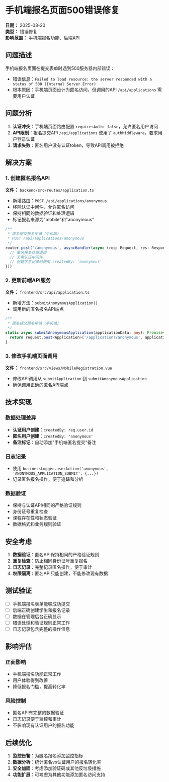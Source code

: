# 手机端报名页面500错误修复

**日期：** 2025-08-20  
**类型：** 错误修复  
**影响范围：** 手机端报名功能、后端API  

## 问题描述

手机端报名页面在提交表单时遇到500服务器内部错误：
- 错误信息：`Failed to load resource: the server responded with a status of 500 (Internal Server Error)`
- 根本原因：手机端页面设计为匿名访问，但调用的API `/api/applications` 需要用户认证

## 问题分析

1. **认证冲突**：手机端页面路由配置 `requiresAuth: false`，允许匿名用户访问
2. **API限制**：报名提交API `/api/applications` 使用了 `authMiddleware`，要求用户登录认证
3. **请求失败**：匿名用户没有认证token，导致API调用被拒绝

## 解决方案

### 1. 创建匿名报名API
**文件：** `backend/src/routes/application.ts`
- 新增路由：`POST /api/applications/anonymous`
- 移除认证中间件，允许匿名访问
- 保持相同的数据验证和处理逻辑
- 标记报名来源为"mobile"和"anonymous"

```typescript
/**
 * 匿名提交报名申请（手机端）
 * POST /api/applications/anonymous
 */
router.post('/anonymous', asyncHandler(async (req: Request, res: Response) => {
  // 匿名报名处理逻辑
  // 无需认证中间件
  // 创建学生记录时使用 createdBy: 'anonymous'
}))
```

### 2. 更新前端API服务
**文件：** `frontend/src/api/application.ts`
- 新增方法：`submitAnonymousApplication()`
- 调用新的匿名报名API端点

```typescript
/**
 * 匿名提交报名申请（手机端）
 */
static async submitAnonymousApplication(applicationData: any): Promise<ApiResponse<Application>> {
  return request.post<Application>('/applications/anonymous', applicationData)
}
```

### 3. 修改手机端页面调用
**文件：** `frontend/src/views/MobileRegistration.vue`
- 修改API调用从 `submitApplication` 到 `submitAnonymousApplication`
- 确保调用正确的匿名API端点

## 技术实现

### 数据处理差异
- **认证用户创建**：`createdBy: req.user.id`
- **匿名用户创建**：`createdBy: 'anonymous'`
- **备注标记**：自动添加"手机端匿名提交"备注

### 日志记录
- 使用 `businessLogger.userAction('anonymous', 'ANONYMOUS_APPLICATION_SUBMIT', {...})`
- 记录匿名报名操作，便于追踪和分析

### 数据验证
- 保持与认证API相同的严格验证规则
- 身份证号重复检查
- 课程存在性和状态验证
- 数据格式和业务规则验证

## 安全考虑

1. **数据验证**：匿名API保持相同的严格验证规则
2. **重复检查**：防止相同身份证号重复报名
3. **日志记录**：完整记录匿名操作，便于审计
4. **权限隔离**：匿名API只能创建，不能修改现有数据

## 测试验证

- [ ] 手机端报名表单能够成功提交
- [ ] 后端正确创建学生和报名记录
- [ ] 数据在管理后台正确显示
- [ ] 错误处理和验证规则正常工作
- [ ] 日志记录包含完整的操作信息

## 影响评估

### 正面影响
- 手机端报名功能正常工作
- 用户体验得到改善
- 降低报名门槛，提高转化率

### 风险控制
- 匿名API有完整的数据验证
- 日志记录便于监控和审计
- 不影响现有认证用户的报名功能

## 后续优化

1. **监控告警**：为匿名报名添加监控指标
2. **数据分析**：统计匿名vs认证用户的报名转化率
3. **安全加固**：考虑添加验证码或其他反垃圾措施
4. **功能扩展**：可考虑为其他功能添加匿名访问支持

